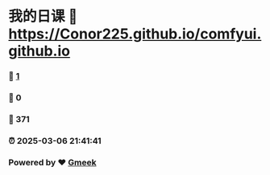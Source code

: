# 我的日课 :link: https://Conor225.github.io/comfyui.github.io 
### :page_facing_up: [1](https://Conor225.github.io/comfyui.github.io/tag.html) 
### :speech_balloon: 0 
### :hibiscus: 371 
### :alarm_clock: 2025-03-06 21:41:41 
### Powered by :heart: [Gmeek](https://github.com/Meekdai/Gmeek)
